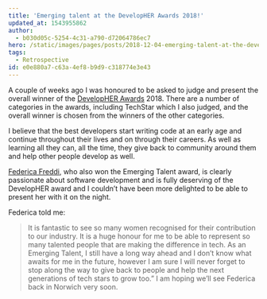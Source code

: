 ```yaml
---
title: 'Emerging talent at the DevelopHER Awards 2018!'
updated_at: 1543955862
author:
  - b030d05c-5254-4c31-a790-d72064786ec7
hero: /static/images/pages/posts/2018-12-04-emerging-talent-at-the-developher-awards-2018/hero.jpg
tags:
  - Retrospective
id: e0e880a7-c63a-4ef8-b9d9-c318774e3e43
---
```

A couple of weeks ago I was honoured to be asked to judge and present the overall winner of the [DevelopHER Awards](https://developherawards.com/) 2018. There are a number of categories in the awards, including TechStar which I also judged, and the overall winner is chosen from the winners of the other categories.

I believe that the best developers start writing code at an early age and continue throughout their lives and on through their careers. As well as learning all they can, all the time, they give back to community around them and help other people develop as well.

[Federica Freddi](https://www.linkedin.com/in/federicafreddi/), who also won the Emerging Talent award, is clearly passionate about software development and is fully deserving of the DevelopHER award and I couldn’t have been more delighted to be able to present her with it on the night.

Federica told me:

> It is fantastic to see so many women recognised for their contribution to our industry. It is a huge honour for me to be able to represent so many talented people that are making the difference in tech. As an Emerging Talent, I still have a long way ahead and I don’t know what awaits for me in the future, however I am sure I will never forget to stop along the way to give back to people and help the next generations of tech stars to grow too.” I am hoping we’ll see Federica back in Norwich very soon.
